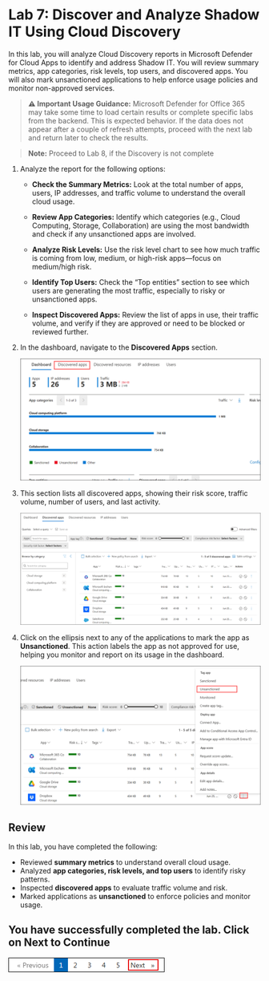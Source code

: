 # Lab 7: Discover and Analyze Shadow IT Using Cloud Discovery

In this lab, you will analyze Cloud Discovery reports in Microsoft Defender for Cloud Apps to identify and address Shadow IT. You will review summary metrics, app categories, risk levels, top users, and discovered apps. You will also mark unsanctioned applications to help enforce usage policies and monitor non-approved services.

> **⚠ Important Usage Guidance:** Microsoft Defender for Office 365 may take some time to load certain results or complete specific labs from the backend. This is expected behavior. If the data does not appear after a couple of refresh attempts, proceed with the next lab and return later to check the results.

> **Note:** Proceed to Lab 8, if the Discovery is not complete

1. Analyze the report for the following options:

    - **Check the Summary Metrics:** Look at the total number of apps, users, IP addresses, and traffic volume to understand the overall cloud usage.
    
    - **Review App Categories:** Identify which categories (e.g., Cloud Computing, Storage, Collaboration) are using the most bandwidth and check if any unsanctioned apps are involved.
    
    - **Analyze Risk Levels:** Use the risk level chart to see how much traffic is coming from low, medium, or high-risk apps—focus on medium/high risk.
    
    - **Identify Top Users:** Check the “Top entities” section to see which users are generating the most traffic, especially to risky or unsanctioned apps.
    
    - **Inspect Discovered Apps:** Review the list of apps in use, their traffic volume, and verify if they are approved or need to be blocked or reviewed further.

1. In the dashboard, navigate to the **Discovered Apps** section.

   ![Discovered Apps Section](./media/tr18.png)

1. This section lists all discovered apps, showing their risk score, traffic volume, number of users, and last activity.

   ![Discovered Apps List](./media/tr19.png)

1. Click on the ellipsis next to any of the applications to mark the app as **Unsanctioned**. This action labels the app as not approved for use, helping you monitor and report on its usage in the dashboard.

   ![Mark as Unsanctioned](./media/tr20.png)

## Review

In this lab, you have completed the following:

- Reviewed **summary metrics** to understand overall cloud usage.  
- Analyzed **app categories, risk levels, and top users** to identify risky patterns.  
- Inspected **discovered apps** to evaluate traffic volume and risk.  
- Marked applications as **unsanctioned** to enforce policies and monitor usage.  

## You have successfully completed the lab. Click on Next to Continue

  ![Start Your Azure Journey](./media/rd_gs_1_9.png)

